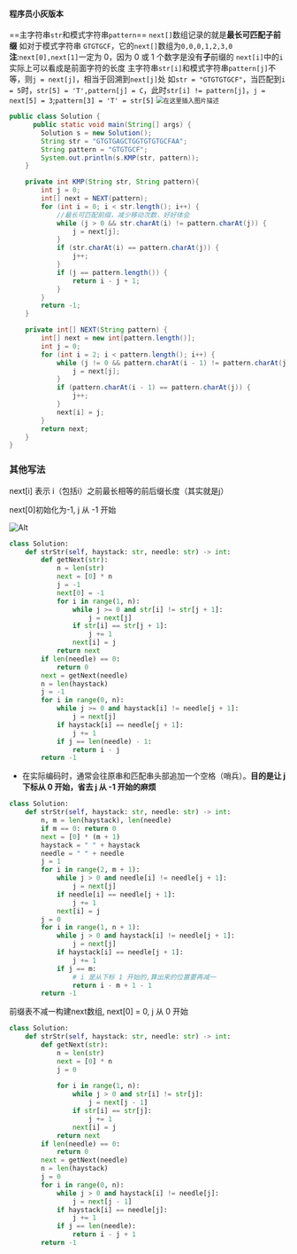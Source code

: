 ####  程序员小灰版本


==主字符串`str`和模式字符串`pattern`==
`next[]`数组记录的就是**最长可匹配子前缀**
如对于模式字符串 `GTGTGCF`，它的`next[]`数组为`0,0,0,1,2,3,0`
**注**:`next[0],next[1]`一定为 0，因为 0 或 1 个数字是没有**子**前缀的
`next[i]`中的`i`实际上可以看成是前面字符的长度
主字符串`str[i]`和模式字符串`pattern[j]`不等，则`j = next[j]`，相当于回溯到`next[j]`处
如`str = "GTGTGTGCF"`，当匹配到`i = 5`时，`str[5] = 'T',pattern[j] = C`，此时`str[i] != pattern[j]`，`j = next[5] = 3`;`pattern[3] = 'T' = str[5]`
<img src="https://img-blog.csdnimg.cn/20210425192528821.png?x-oss-process=image/watermark,type_ZmFuZ3poZW5naGVpdGk,shadow_10,text_aHR0cHM6Ly9ibG9nLmNzZG4ubmV0L21pcmFjbGVvbg==,size_16,color_FFFFFF,t_70" alt="在这里插入图片描述" style="zoom:80%;" />   

```java
public class Solution {
      public static void main(String[] args) {
        Solution s = new Solution();
        String str = "GTGTGAGCTGGTGTGTGCFAA";
        String pattern = "GTGTGCF";
        System.out.println(s.KMP(str, pattern));
    }

    private int KMP(String str, String pattern){
        int j = 0;
        int[] next = NEXT(pattern);
        for (int i = 0; i < str.length(); i++) {
            //最长可匹配前缀，减少移动次数，好好体会
            while (j > 0 && str.charAt(i) != pattern.charAt(j)) {
                j = next[j];
            }
            if (str.charAt(i) == pattern.charAt(j)) {
                j++;
            }
            if (j == pattern.length()) {
                return i - j + 1;
            }
        }
        return -1;
    }

    private int[] NEXT(String pattern) {
        int[] next = new int[pattern.length()];
        int j = 0;
        for (int i = 2; i < pattern.length(); i++) {
            while (j != 0 && pattern.charAt(i - 1) != pattern.charAt(j)) {
                j = next[j];
            }
            if (pattern.charAt(i - 1) == pattern.charAt(j)) {
                j++;
            }
            next[i] = j;
        }
        return next;
    }
}
```
### 其他写法
next[i] 表示 i（包括i）之前最长相等的前后缀长度（其实就是j）

next[0]初始化为-1, j 从 -1 开始

![Alt](https://pic.leetcode-cn.com/1618845342-ydYJRp-9364346F937803F03CD1A0AE645EA0F1.jpg)

```python
class Solution:
    def strStr(self, haystack: str, needle: str) -> int:
        def getNext(str):
            n = len(str)
            next = [0] * n
            j = -1
            next[0] = -1
            for i in range(1, n):
                while j >= 0 and str[i] != str[j + 1]:
                    j = next[j]
                if str[i] == str[j + 1]:
                    j += 1
                next[i] = j
            return next
        if len(needle) == 0:
            return 0
        next = getNext(needle)
        n = len(haystack)
        j = -1
        for i in range(0, n):
            while j >= 0 and haystack[i] != needle[j + 1]:
                j = next[j]
            if haystack[i] == needle[j + 1]:
                j += 1
            if j == len(needle) - 1:
                return i - j
        return -1
```
- 在实际编码时，通常会往原串和匹配串头部追加一个空格（哨兵）。**目的是让 j 下标从 0 开始，省去 j 从 -1 开始的麻烦**
```python
class Solution:
    def strStr(self, haystack: str, needle: str) -> int:
        n, m = len(haystack), len(needle)
        if m == 0: return 0
        next = [0] * (m + 1)
        haystack = " " + haystack
        needle = " " + needle
        j = 1
        for i in range(2, m + 1):
            while j > 0 and needle[i] != needle[j + 1]:
                j = next[j]
            if needle[i] == needle[j + 1]:
                j += 1
            next[i] = j
        j = 0
        for i in range(1, n + 1):
            while j > 0 and haystack[i] != needle[j + 1]:
                j = next[j]
            if haystack[i] == needle[j + 1]:
                j += 1
            if j == m:
                # i 是从下标 1 开始的,算出来的位置要再减一
                return i - m + 1 - 1
        return -1

```
前缀表不减一构建next数组, next[0] = 0, j 从 0 开始
```python
class Solution:
    def strStr(self, haystack: str, needle: str) -> int:
        def getNext(str):
            n = len(str)
            next = [0] * n
            j = 0
            
            for i in range(1, n):
                while j > 0 and str[i] != str[j]:
                    j = next[j - 1]
                if str[i] == str[j]:
                    j += 1
                next[i] = j
            return next
        if len(needle) == 0:
            return 0
        next = getNext(needle)
        n = len(haystack)
        j = 0
        for i in range(0, n):
            while j > 0 and haystack[i] != needle[j]:
                j = next[j - 1]
            if haystack[i] == needle[j]:
                j += 1
            if j == len(needle):
                return i - j + 1
        return -1
```
